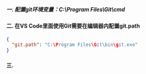 ##### 一. 配置git环境变量：C:\Program Files\Git\cmd

####  二. 在VS Code里面使用Git需要在编辑器内配置git.path

```json
{
  "git.path": "C:\Program Files\Git\bin\git.exe"
}
```

#### 三.